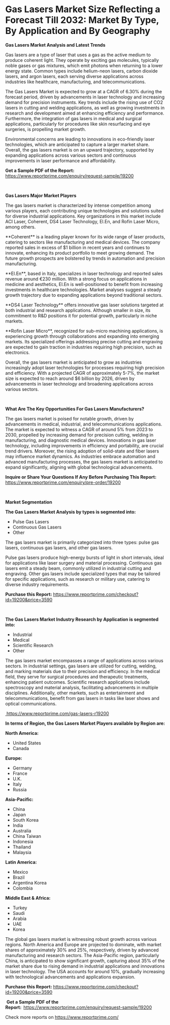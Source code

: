<p><h1>Gas Lasers Market Size Reflecting a Forecast Till 2032: Market By Type, By Application and By Geography</h1></p><p><strong>Gas Lasers Market Analysis and Latest Trends</strong></p>
<p><p>Gas lasers are a type of laser that uses a gas as the active medium to produce coherent light. They operate by exciting gas molecules, typically noble gases or gas mixtures, which emit photons when returning to a lower energy state. Common types include helium-neon lasers, carbon dioxide lasers, and argon lasers, each serving diverse applications across industries like healthcare, manufacturing, and telecommunications.</p><p>The Gas Lasers Market is expected to grow at a CAGR of 6.30% during the forecast period, driven by advancements in laser technology and increasing demand for precision instruments. Key trends include the rising use of CO2 lasers in cutting and welding applications, as well as growing investments in research and development aimed at enhancing efficiency and performance. Furthermore, the integration of gas lasers in medical and surgical applications, particularly for procedures like skin resurfacing and eye surgeries, is propelling market growth.</p><p>Environmental concerns are leading to innovations in eco-friendly laser technologies, which are anticipated to capture a larger market share. Overall, the gas lasers market is on an upward trajectory, supported by expanding applications across various sectors and continuous improvements in laser performance and affordability.</p></p>
<p><strong>Get a Sample PDF of the Report:&nbsp;</strong> <a href="https://www.reportprime.com/enquiry/request-sample/19200?utm_campaign=2269&utm_medium=2&utm_source=Github&utm_content=ia&utm_term=19032025&utm_id=gas-lasers">https://www.reportprime.com/enquiry/request-sample/19200</a></p>
<p>&nbsp;</p>
<p><strong>Gas Lasers Major Market Players</strong></p>
<p><p>The gas lasers market is characterized by intense competition among various players, each contributing unique technologies and solutions suited for diverse industrial applications. Key organizations in this market include ACI Laser, Coherent, DS4 Laser Technology, El.En, and Rofin Laser Micro, among others.</p><p>**Coherent** is a leading player known for its wide range of laser products, catering to sectors like manufacturing and medical devices. The company reported sales in excess of $1 billion in recent years and continues to innovate, enhancing its product portfolio to meet growing demand. The future growth prospects are bolstered by trends in automation and precision manufacturing.</p><p>**El.En**, based in Italy, specializes in laser technology and reported sales revenue around €230 million. With a strong focus on applications in medicine and aesthetics, El.En is well-positioned to benefit from increasing investments in healthcare technologies. Market analyses suggest a steady growth trajectory due to expanding applications beyond traditional sectors.</p><p>**DS4 Laser Technology** offers innovative gas laser solutions targeted at both industrial and research applications. Although smaller in size, its commitment to R&D positions it for potential growth, particularly in niche markets.</p><p>**Rofin Laser Micro**, recognized for sub-micro machining applications, is experiencing growth through collaborations and expanding into emerging markets. Its specialized offerings addressing precise cutting and engraving are expected to gain traction in industries requiring high precision, such as electronics.</p><p>Overall, the gas lasers market is anticipated to grow as industries increasingly adopt laser technologies for processes requiring high precision and efficiency. With a projected CAGR of approximately 5-7%, the market size is expected to reach around $6 billion by 2026, driven by advancements in laser technology and broadening applications across various sectors.</p></p>
<p>&nbsp;</p>
<p><strong>What Are The Key Opportunities For Gas Lasers Manufacturers?</strong></p>
<p><p>The gas lasers market is poised for notable growth, driven by advancements in medical, industrial, and telecommunications applications. The market is expected to witness a CAGR of around 5% from 2023 to 2030, propelled by increasing demand for precision cutting, welding in manufacturing, and diagnostic medical devices. Innovations in gas laser technology, including improvements in efficiency and portability, are crucial trend drivers. Moreover, the rising adoption of solid-state and fiber lasers may influence market dynamics. As industries embrace automation and advanced manufacturing processes, the gas lasers market is anticipated to expand significantly, aligning with global technological advancements.</p></p>
<p><strong>Inquire or Share Your Questions If Any Before Purchasing This Report:</strong> <a href="https://www.reportprime.com/enquiry/pre-order/19200?utm_campaign=2269&utm_medium=2&utm_source=Github&utm_content=ia&utm_term=19032025&utm_id=gas-lasers">https://www.reportprime.com/enquiry/pre-order/19200</a></p>
<p>&nbsp;</p>
<p><strong>Market Segmentation</strong></p>
<p><strong>The Gas Lasers Market Analysis by types is segmented into:</strong></p>
<p><ul><li>Pulse Gas Lasers</li><li>Continuous Gas Lasers</li><li>Other</li></ul></p>
<p><p>The gas lasers market is primarily categorized into three types: pulse gas lasers, continuous gas lasers, and other gas lasers. </p><p>Pulse gas lasers produce high-energy bursts of light in short intervals, ideal for applications like laser surgery and material processing. Continuous gas lasers emit a steady beam, commonly utilized in industrial cutting and engraving. Other gas lasers include specialized types that may be tailored for specific applications, such as research or military use, catering to diverse industry requirements.</p></p>
<p><strong>Purchase this Report:&nbsp;</strong><a href="https://www.reportprime.com/checkout?id=19200&price=3590&utm_campaign=2269&utm_medium=2&utm_source=Github&utm_content=ia&utm_term=19032025&utm_id=gas-lasers">https://www.reportprime.com/checkout?id=19200&price=3590</a></p>
<p>&nbsp;</p>
<p><strong>The Gas Lasers Market Industry Research by Application is segmented into:</strong></p>
<p><ul><li>Industrial</li><li>Medical</li><li>Scientific Research</li><li>Other</li></ul></p>
<p><p>The gas lasers market encompasses a range of applications across various sectors. In industrial settings, gas lasers are utilized for cutting, welding, and marking materials due to their precision and efficiency. In the medical field, they serve for surgical procedures and therapeutic treatments, enhancing patient outcomes. Scientific research applications include spectroscopy and material analysis, facilitating advancements in multiple disciplines. Additionally, other markets, such as entertainment and telecommunications, benefit from gas lasers in tasks like laser shows and optical communications.</p></p>
<p><a href="https://www.reportprime.com/gas-lasers-r19200?utm_campaign=2269&utm_medium=2&utm_source=Github&utm_content=ia&utm_term=19032025&utm_id=gas-lasers">&nbsp;https://www.reportprime.com/gas-lasers-r19200</a></p>
<p><strong>In terms of Region, the Gas Lasers Market Players available by Region are:</strong></p>
<p>
    <p> <strong> North America: </strong>
        <ul>
            <li>United States</li>
            <li>Canada</li>
        </ul>
        </p> 
    <p> <strong> Europe: </strong>
        <ul>
            <li>Germany</li>
            <li>France</li>
            <li>U.K.</li>
            <li>Italy</li>
            <li>Russia</li>
        </ul>
        </p> 
    <p> <strong> Asia-Pacific: </strong>
        <ul>
            <li>China</li>
            <li>Japan</li>
            <li>South Korea</li>
            <li>India</li>
            <li>Australia</li>
            <li>China Taiwan</li>
            <li>Indonesia</li>
            <li>Thailand</li>
            <li>Malaysia</li>
        </ul>
        </p> 
    <p> <strong> Latin America: </strong>
        <ul>
            <li>Mexico</li>
            <li>Brazil</li>
            <li>Argentina Korea</li>
            <li>Colombia</li>
        </ul>
        </p> 
    <p> <strong> Middle East & Africa: </strong>
        <ul>
            <li>Turkey</li>
            <li>Saudi</li>
            <li>Arabia</li>
            <li>UAE</li>
            <li>Korea</li>
        </ul>
    </p>
    </p>
<p><p>The global gas lasers market is witnessing robust growth across various regions. North America and Europe are projected to dominate, with market shares of approximately 30% and 25%, respectively, driven by advanced manufacturing and research sectors. The Asia-Pacific region, particularly China, is anticipated to show significant growth, capturing about 35% of the market share due to rising demand in industrial applications and innovations in laser technology. The USA accounts for around 10%, gradually increasing with technological advancements and applications expansion.</p></p>
<p><strong>Purchase this Report: </strong><a href="https://www.reportprime.com/checkout?id=19200&price=3590&utm_campaign=2269&utm_medium=2&utm_source=Github&utm_content=ia&utm_term=19032025&utm_id=gas-lasers">https://www.reportprime.com/checkout?id=19200&price=3590</a></p>
<p>&nbsp;<strong>Get a Sample PDF of the Report:&nbsp;&nbsp;</strong><a href="https://www.reportprime.com/enquiry/request-sample/19200?utm_campaign=2269&utm_medium=2&utm_source=Github&utm_content=ia&utm_term=19032025&utm_id=gas-lasers">https://www.reportprime.com/enquiry/request-sample/19200</a></p>
<p><strong></strong></p>
<p>Check more reports on <a href="https://www.reportprime.com/?utm_campaign=2269&utm_medium=2&utm_source=Github&utm_content=ia&utm_term=19032025&utm_id=gas-lasers">https://www.reportprime.com/</a></p>
